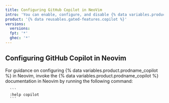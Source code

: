 ```yaml
---
title: Configuring GitHub Copilot in NeoVim
intro: 'You can enable, configure, and disable {% data variables.product.prodname_copilot %} in Neovim.'
product: '{% data reusables.gated-features.copilot %}'
versions:
  versions:
  fpt: '*'
  ghec: '*'
---
```


## Configuring GitHub Copilot in Neovim

For guidance on configuring {% data variables.product.prodname_copilot %} in Neovim, invoke the {% data variables.product.prodname_copilot %} documentation in Neovim by running the following command:

      ```
      :help copilot
      ```
